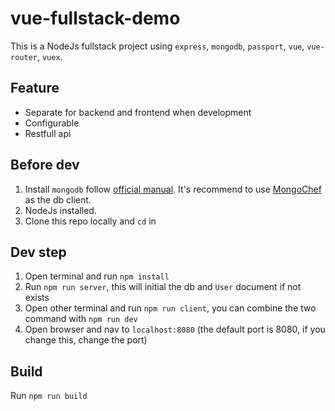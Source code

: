 # vue-fullstack-demo
This is a NodeJs fullstack project using `express`, `mongodb`, `passport`, `vue`, `vue-router`, `vuex`.

## Feature
- Separate for backend and frontend when development
- Configurable
- Restfull api

## Before dev
1. Install `mongodb` follow [official manual](https://docs.mongodb.com/manual/installation/). It's recommend to use [MongoChef](3t.io/mongochef/) as the db client.
2. NodeJs installed.
3. Clone this repo locally and `cd` in

## Dev step
1. Open terminal and run `npm install`
2. Run `npm run server`, this will initial the db and `User` document if not exists
3. Open other terminal and run `npm run client`, you can combine the two command with `npm run dev`
4. Open browser and nav to `localhost:8080` (the default port is 8080, if you change this, change the port)

## Build
Run `npm run build`

